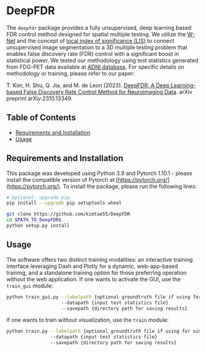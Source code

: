 # DeepFDR

The `deepfdr` package provides a fully unsupervised, deep learning based FDR control method designed for spatial multiple testing. We utilize the [W-Net](https://arxiv.org/abs/1711.08506) and the concept of [local index of significance (LIS)](https://academic.oup.com/jrsssb/article/71/2/393/7092902) to connect unsupervised image segmentation to a 3D multiple testing problem that enables false discovery rate (FDR) control with a significant boost in statistical power. We tested our methodology using test statistics generated from FDG-PET data available at [ADNI database](https://adni.loni.usc.edu/). For specific details on methodology or training, please refer to our paper:

T. Kim, H. Shu, Q. Jia, and M. de Leon (2023). [DeepFDR: A Deep Learning-based False Discovery Rate Control Method for Neuroimaging Data](https://arxiv.org/abs/2310.13349v1). arXiv preprint arXiv:2310.13349.

## Table of Contents
* [Requirements and Installation](#requirements-and-installation)
* [Usage](#usage)

## Requirements and Installation
This package was developed using Python 3.9 and Pytorch 1.10.1 - please install the compatible version of Pytorch at [https://pytorch.org/](https://pytorch.org/).
To install the package, please run the following lines:
```bash
# Optional: upgrade pip
pip install --upgrade pip setuptools wheel
```
```bash
git clone https://github.com/kimtae55/DeepFDR
cd $PATH_TO_DeepFDR$
python setup.py install
```

## Usage
The software offers two distinct training modalities: an interactive training interface leveraging Dash and Plotly for a dynamic, web-app-based training, and a standalone training option for those preferring operation without the web application. If one wants to activate the GUI, use the ```train_gui``` module:
```bash
python train_gui.py --labelpath {optional groundtruth file if using for simulation}
                    --datapath {input test statistics file}
                    --savepath {directory path for saving results}
```
If one wants to train without visualization, use the ```train``` module:
```bash
python train.py --labelpath {optional groundtruth file if using for simulation}
                --datapath {input test statistics file}
                --savepath {directory path for saving results}
```


